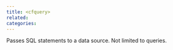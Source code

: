 ```yaml
---
title: <cfquery>
related:
categories:
---
```


Passes SQL statements to a data source. Not limited to queries.